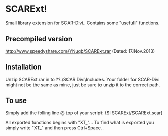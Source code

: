 SCARExt!
========
Small library extension for SCAR-Divi.. Contains some "usefull" functions.


Precompiled version
--------
http://www.speedyshare.com/YNuqb/SCARExt.rar (Dated: 17.Nov.2013) 


Installation 
--------
Unzip SCARExt.rar in to ??:\SCAR Divi\Includes. 
Your folder for SCAR-Divi might not be the same as mine, just be sure to unzip it to the correct path.


To use
--------
Simply add the folling line @ top of your script:
{$I SCARExt/SCARExt.scar}

All exported functions begins with "XT_"... To find what is exported you simply write "XT_" and then press Ctrl+Space..
